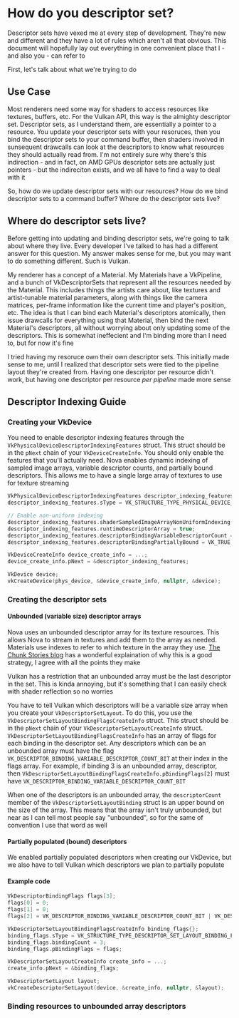 # How do you descriptor set?

Descriptor sets have vexed me at every step of development. They're new and different and they have a lot of rules which aren't all that obvious. This document will hopefully lay out everything in one convenient place that I - and also you - can refer to

First, let's talk about what we're trying to do

## Use Case

Most renderers need some way for shaders to access resources like textures, buffers, etc. For the Vulkan API, this way is the almighty descriptor set. Descriptor sets, as I understand them, are essentially a pointer to a resource. You update your descriptor sets with your resoruces, then you bind the descriptor sets to your command buffer, then shaders involved in sunsequent drawcalls can look at the descriptors to know what resources they should actually read from. I'm not entirely sure why there's this indirection - and in fact, on AMD GPUs descriptor sets are actually just pointers - but the indireciton exists, and we all have to find a way to deal with it

So, how do we update descriptor sets with our resources? How do we bind descriptor sets to a command buffer? Where do the descriptor sets live?

## Where do descriptor sets live?

Before getting into updating and binding descriptor sets, we're going to talk about where they live. Every developer I've talked to has had a different answer for this question. My answer makes sense for me, but you may want to do something different. Such is Vulkan.

My renderer has a concept of a Material. My Materials have a VkPipeline, and a bunch of VkDescriptorSets that represent all the resources needed by the Material. This includes things the artists care about, like textures and artist-tunable material parameters, along with things like the camera matrices, per-frame information like the current time and player's position, etc. The idea is that I can bind each Material's descriptors atomically, then issue drawcalls for everything using that Material, then bind the next Material's descriptors, all without worrying about only updating some of the descriptors. This is somewhat ineffecient and I'm binding more than I need to, but for now it's fine

I tried having my resoruce own their own descriptor sets. This initially made sense to me, until I realized that descriptor sets were tied to the pipeline layout they're created from. Having one descriptor per resource didn't work, but having one descriptor per resource _per pipeline_ made more sense

## Descriptor Indexing Guide

### Creating your VkDevice

You need to enable descriptor indexing features through the `VkPhysicalDeviceDescriptorIndexingFeatures` struct. This struct should be in the `pNext` chain of your `VkDeviceCreateInfo`. You should only enable the features that you'll actually need. Nova enables dynamic indexing of sampled image arrays, variable descriptor counts, and partially bound descriptors. This allows me to have a single large array of textures to use for texture streaming

```cpp
VkPhysicalDeviceDescriptorIndexingFeatures descriptor_indexing_features{};
descriptor_indexing_features.sType = VK_STRUCTURE_TYPE_PHYSICAL_DEVICE_DESCRIPTOR_INDEXING_FEATURES;

// Enable non-uniform indexing
descriptor_indexing_features.shaderSampledImageArrayNonUniformIndexing = VK_TRUE;
descriptor_indexing_features.runtimeDescriptorArray = true;
descriptor_indexing_features.descriptorBindingVariableDescriptorCount = VK_TRUE;
descriptor_indexing_features.descriptorBindingPartiallyBound = VK_TRUE;

VkDeviceCreateInfo device_create_info = ...;
device_create_info.pNext = &descriptor_indexing_features;

VkDevice device;
vkCreateDevice(phys_device, &device_create_info, nullptr, &device);
```

### Creating the descriptor sets

#### Unbounded (variable size) descriptor arrays

Nova uses an unbounded descriptor array for its texture resources. This allows Nova to stream in textures and add them to the array as needed. Materials use indexes to refer to which texture in the array they use. [The Chunk Stories blog](http://chunkstories.xyz/blog/a-note-on-descriptor-indexing/) has a wonderful explaination of why this is a good strategy, I agree with all the points they make

Vulkan has a restriction that an unbounded array must be the last descriptor in the set. This is kinda annoying, but it's something that I can easily check with shader reflection so no worries

You have to tell Vulkan which descriptors will be a variable size array when you create your `VkDescriptorSetLayout`. To do this, you use the `VkDescriptorSetLayoutBindingFlagsCreateInfo` struct. This struct should be in the `pNext` chain of your `VkDescriptorSetLayoutCreateInfo` struct. `VkDescriptorSetLayoutBindingFlagsCreateInfo` has an array of flags for each binding in the descriptor set. Any descriptors which can be an unbounded array must have the flag `VK_DESCRIPTOR_BINDING_VARIABLE_DESCRIPTOR_COUNT_BIT` at their index in the flags array. For example, if binding 3 is an unbounded array, descriptor, then `VkDescriptorSetLayoutBindingFlagsCreateInfo.pBindingFlags[2]` must have `VK_DESCRIPTOR_BINDING_VARIABLE_DESCRIPTOR_COUNT_BIT`

When one of the descriptors is an unbounded array, the `descriptorCount` member of the `VkDescriptorSetLayoutBinding` struct is an upper bound on the size of the array. This means that the array isn't truly unbounded, but near as I can tell most people say "unbounded", so for the same of convention I use that word as well

#### Partially populated (bound) descriptors

We enabled partially populated descriptors when creating our VkDevice, but we also have to tell Vulkan which descriptors we plan to partially populate

#### Example code

```cpp
VkDescriptorBindingFlags flags[3];
flags[0] = 0;
flags[1] = 0;
flags[2] = VK_DESCRIPTOR_BINDING_VARIABLE_DESCRIPTOR_COUNT_BIT | VK_DESCRIPTOR_BINDING_PARTIALLY_BOUND_BIT;

VkDescriptorSetLayoutBindingFlagsCreateInfo binding_flags{};
binding_flags.sType = VK_STRUCTURE_TYPE_DESCRIPTOR_SET_LAYOUT_BINDING_FLAGS_CREATE_INFO;
binding_flags.bindingCount = 3;
binding_flags.pBindingFlags = flags;

VkDescriptorSetLayoutCreateInfo create_info = ...;
create_info.pNext = &binding_flags;

VkDescriptorSetLayout layout;
vkCreateDescriptorSetLayout(device, &create_info, nullptr, &layout);
```

### Binding resources to unbounded array descriptors
